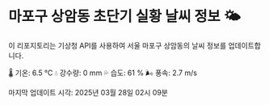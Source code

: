 
# 마포구 상암동 초단기 실황 날씨 정보 🌤️

이 리포지토리는 기상청 API를 사용하여 서울 마포구 상암동의 날씨 정보를 업데이트합니다. 

🌡️ 기온: 6.5 ℃
💧 강수량: 0 mm
💦 습도: 61 %
🌬️ 풍속: 2.7 m/s

마지막 업데이트 시각: 2025년 03월 28일 02시 09분    

